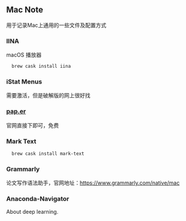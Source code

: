 ## Mac Note

用于记录Mac上通用的一些文件及配置方式

### IINA

macOS 播放器

``` bash
  brew cask install iina
```

### iStat Menus

需要激活，但是破解版的网上很好找

### [pap.er](https://paper.meiyuan.in/)

官网直接下即可，免费

### Mark Text

``` bash
  brew cask install mark-text
```

### Grammarly

论文写作语法助手，官网地址：https://www.grammarly.com/native/mac

### Anaconda-Navigator

About deep learning. 
